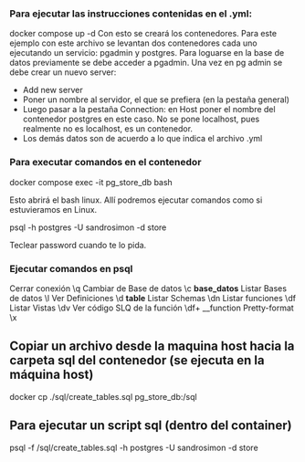 ### Para ejecutar las instrucciones contenidas en el .yml:
docker compose up -d
Con esto se creará los contenedores.
Para este ejemplo con este archivo se levantan dos contenedores cada uno ejecutando un servicio: pgadmin y postgres.
Para loguarse en la base de datos previamente se debe acceder a pgadmin. Una vez en pg admin se debe crear un nuevo server:
- Add new server
- Poner un nombre al servidor, el que se prefiera (en la pestaña general)
- Luego pasar a la pestaña Connection: en Host poner el nombre del contenedor postgres en este caso. No se pone localhost, pues realmente no es localhost, es un contenedor.
- Los demás datos son de acuerdo a lo que indica el archivo .yml


### Para executar comandos en el contenedor

docker compose  exec -it pg_store_db bash

Esto abrirá el bash linux. Allí podremos ejecutar comandos como si estuvieramos en Linux. 

psql -h postgres -U sandrosimon -d store

Teclear password cuando te lo pida.


### Ejecutar comandos en psql
Cerrar conexión	\q
Cambiar de Base de datos	\c __base_datos__
Listar Bases de datos	\l
Ver Definiciones	\d __table__
Listar Schemas	\dn
Listar funciones	\df
Listar Vistas	\dv
Ver código SLQ de la función	\df+ __function
Pretty-format	\x

## Copiar un archivo desde la maquina host hacia la carpeta sql del contenedor (se ejecuta en la máquina host)
docker cp ./sql/create_tables.sql pg_store_db:/sql

## Para ejecutar un script sql (dentro del container)
psql -f /sql/create_tables.sql -h postgres -U sandrosimon -d store

